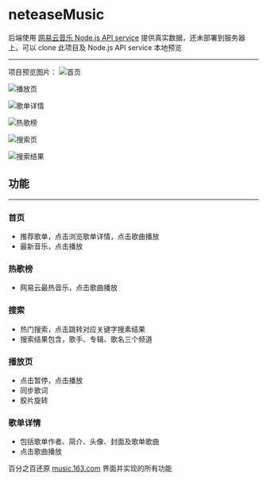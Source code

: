 # neteaseMusic

后端使用 [网易云音乐 Node.js API service](https://github.com/ZD-ong/NeteaseCloudMusicApi) 提供真实数据，还未部署到服务器上，可以 clone 此项目及 Node.js API service 本地预览

--------

项目预览图片：
![首页](https://i.loli.net/2018/05/16/5afc400f59513.png)

![播放页](https://i.loli.net/2018/05/16/5afc246022492.png)

![歌单详情](https://i.loli.net/2018/05/16/5afc2479f27dc.png)

![热歌榜](https://i.loli.net/2018/05/16/5afc248b9368a.png)

![搜索页](https://i.loli.net/2018/05/16/5afc24a772041.png)

![搜索结果](https://i.loli.net/2018/05/16/5afc24c3ad47a.png)


## 功能
------
### 首页
- 推荐歌单，点击浏览歌单详情，点击歌曲播放
- 最新音乐，点击播放

### 热歌榜
- 网易云最热音乐，点击歌曲播放

### 搜索
- 热门搜索，点击跳转对应关键字搜素结果
- 搜索结果包含，歌手、专辑、歌名三个频道

### 播放页
- 点击暂停，点击播放
- 同步歌词
- 胶片旋转

### 歌单详情
- 包括歌单作者、简介、头像、封面及歌单歌曲
- 点击歌曲播放

百分之百还原 [music.163.com](http://music.163.com/m) 界面并实现的所有功能